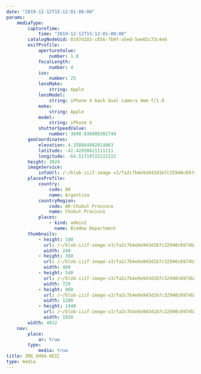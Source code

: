 ```yaml
---
date: "2019-12-12T15:12:01-08:00"
params:
    mediaType:
        captureTime:
            time: "2019-12-12T15:12:01-08:00"
        catalogNodeUid: 0197d103-c656-7b9f-a5ed-5ae02c73c4e8
        exifProfile:
            apertureValue:
                number: 1.8
            focalLength:
                number: 4
            iso:
                number: 25
            lensMake:
                string: Apple
            lensModel:
                string: iPhone X back dual camera 4mm f/1.8
            make:
                string: Apple
            model:
                string: iPhone X
            shutterSpeedValue:
                number: 3690.036908302744
        geoCoordinates:
            elevation: 4.358864892014063
            latitude: -42.42858611111111
            longitude: -64.51719722222222
        height: 3024
        imageService:
            infoUrl: /~/blob-iiif-image-v3/fa2c7b4e9a943d1b7c32940c6974b37f3540fd8d3d08190d0f9e8210b1d4416b/info.json
        placesProfile:
            country:
                code: AR
                name: Argentina
            countryRegion:
                code: AR-Chubut Province
                name: Chubut Province
            places:
                - kind: admin2
                  name: Biedma Department
        thumbnails:
            - height: 180
              url: /~/blob-iiif-image-v3/fa2c7b4e9a943d1b7c32940c6974b37f3540fd8d3d08190d0f9e8210b1d4416b/full/240%2C180/0/default.jpg
              width: 240
            - height: 360
              url: /~/blob-iiif-image-v3/fa2c7b4e9a943d1b7c32940c6974b37f3540fd8d3d08190d0f9e8210b1d4416b/full/480%2C360/0/default.jpg
              width: 480
            - height: 540
              url: /~/blob-iiif-image-v3/fa2c7b4e9a943d1b7c32940c6974b37f3540fd8d3d08190d0f9e8210b1d4416b/full/720%2C540/0/default.jpg
              width: 720
            - height: 960
              url: /~/blob-iiif-image-v3/fa2c7b4e9a943d1b7c32940c6974b37f3540fd8d3d08190d0f9e8210b1d4416b/full/1280%2C960/0/default.jpg
              width: 1280
            - height: 1440
              url: /~/blob-iiif-image-v3/fa2c7b4e9a943d1b7c32940c6974b37f3540fd8d3d08190d0f9e8210b1d4416b/full/1920%2C1440/0/default.jpg
              width: 1920
        width: 4032
    nav:
        place:
            ar: true
        type:
            media: true
title: IMG_9404.HEIC
type: media
---
```

